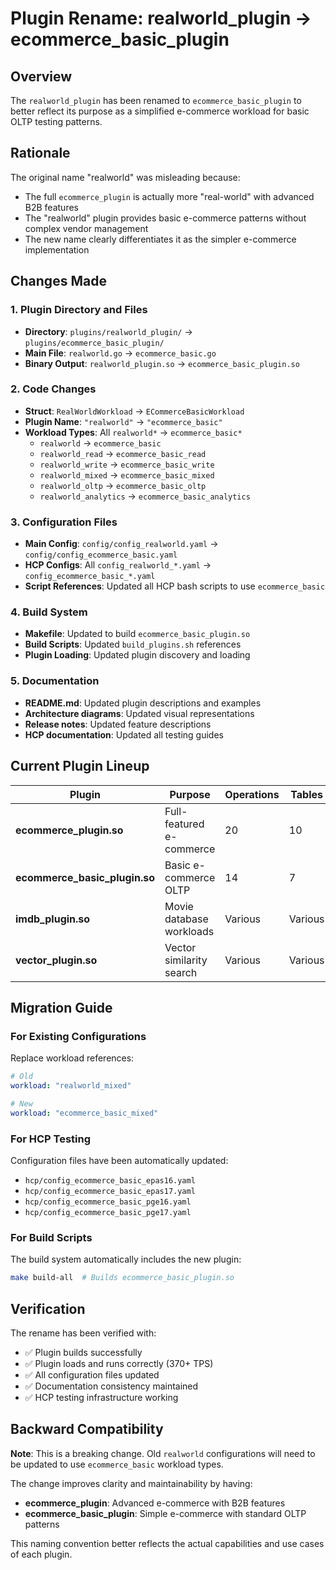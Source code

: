 # Plugin Rename: realworld_plugin → ecommerce_basic_plugin

## Overview

The `realworld_plugin` has been renamed to `ecommerce_basic_plugin` to better reflect its purpose as a simplified e-commerce workload for basic OLTP testing patterns.

## Rationale

The original name "realworld" was misleading because:
- The full `ecommerce_plugin` is actually more "real-world" with advanced B2B features
- The "realworld" plugin provides basic e-commerce patterns without complex vendor management
- The new name clearly differentiates it as the simpler e-commerce implementation

## Changes Made

### 1. Plugin Directory and Files
- **Directory**: `plugins/realworld_plugin/` → `plugins/ecommerce_basic_plugin/`
- **Main File**: `realworld.go` → `ecommerce_basic.go`
- **Binary Output**: `realworld_plugin.so` → `ecommerce_basic_plugin.so`

### 2. Code Changes
- **Struct**: `RealWorldWorkload` → `ECommerceBasicWorkload`
- **Plugin Name**: `"realworld"` → `"ecommerce_basic"`
- **Workload Types**: All `realworld*` → `ecommerce_basic*`
  - `realworld` → `ecommerce_basic`
  - `realworld_read` → `ecommerce_basic_read`
  - `realworld_write` → `ecommerce_basic_write` 
  - `realworld_mixed` → `ecommerce_basic_mixed`
  - `realworld_oltp` → `ecommerce_basic_oltp`
  - `realworld_analytics` → `ecommerce_basic_analytics`

### 3. Configuration Files
- **Main Config**: `config/config_realworld.yaml` → `config/config_ecommerce_basic.yaml`
- **HCP Configs**: All `config_realworld_*.yaml` → `config_ecommerce_basic_*.yaml`
- **Script References**: Updated all HCP bash scripts to use `ecommerce_basic`

### 4. Build System
- **Makefile**: Updated to build `ecommerce_basic_plugin.so`
- **Build Scripts**: Updated `build_plugins.sh` references
- **Plugin Loading**: Updated plugin discovery and loading

### 5. Documentation
- **README.md**: Updated plugin descriptions and examples
- **Architecture diagrams**: Updated visual representations
- **Release notes**: Updated feature descriptions
- **HCP documentation**: Updated all testing guides

## Current Plugin Lineup

| Plugin | Purpose | Operations | Tables | Features |
|--------|---------|------------|--------|----------|
| **ecommerce_plugin.so** | Full-featured e-commerce | 20 | 10 | B2B, vendors, pgvector, AI |
| **ecommerce_basic_plugin.so** | Basic e-commerce OLTP | 14 | 7 | Standard patterns, B2C only |
| **imdb_plugin.so** | Movie database workloads | Various | Various | Entertainment data |
| **vector_plugin.so** | Vector similarity search | Various | Various | pgvector operations |

## Migration Guide

### For Existing Configurations
Replace workload references:
```yaml
# Old
workload: "realworld_mixed"

# New  
workload: "ecommerce_basic_mixed"
```

### For HCP Testing
Configuration files have been automatically updated:
- `hcp/config_ecommerce_basic_epas16.yaml`
- `hcp/config_ecommerce_basic_epas17.yaml` 
- `hcp/config_ecommerce_basic_pge16.yaml`
- `hcp/config_ecommerce_basic_pge17.yaml`

### For Build Scripts
The build system automatically includes the new plugin:
```bash
make build-all  # Builds ecommerce_basic_plugin.so
```

## Verification

The rename has been verified with:
- ✅ Plugin builds successfully
- ✅ Plugin loads and runs correctly (370+ TPS)
- ✅ All configuration files updated
- ✅ Documentation consistency maintained
- ✅ HCP testing infrastructure working

## Backward Compatibility

**Note**: This is a breaking change. Old `realworld` configurations will need to be updated to use `ecommerce_basic` workload types.

The change improves clarity and maintainability by having:
- **ecommerce_plugin**: Advanced e-commerce with B2B features
- **ecommerce_basic_plugin**: Simple e-commerce with standard OLTP patterns

This naming convention better reflects the actual capabilities and use cases of each plugin.

